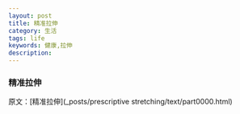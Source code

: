 ```yaml
---
layout: post
title: 精准拉伸
category: 生活
tags: life
keywords: 健康,拉伸
description: 
---
```


### 精准拉伸

原文：[精准拉伸](_posts/prescriptive stretching/text/part0000.html)
